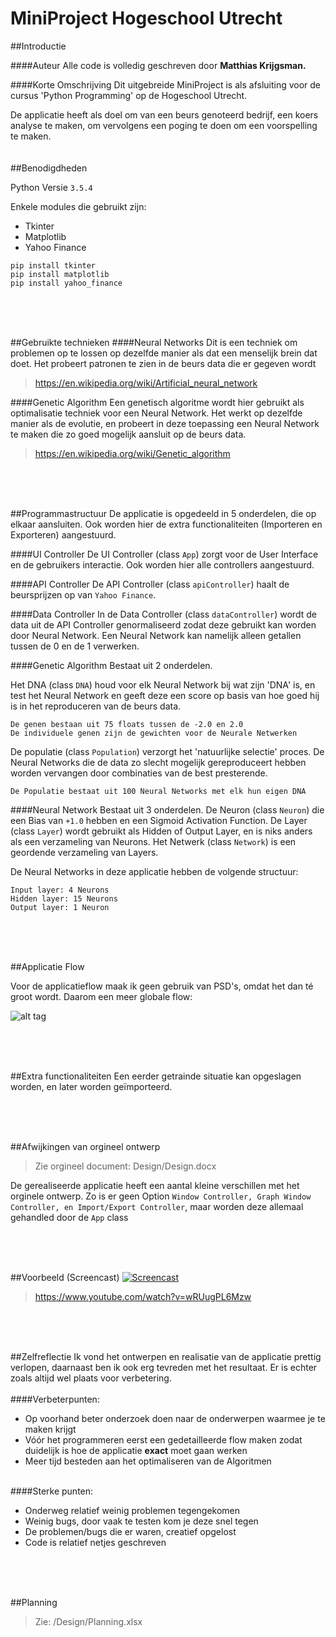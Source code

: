 # MiniProject Hogeschool Utrecht

##Introductie

####Auteur
Alle code is volledig geschreven door **Matthias Krijgsman.**

####Korte Omschrijving
Dit uitgebreide MiniProject is als afsluiting voor de cursus 'Python Programming' op de Hogeschool Utrecht.

De applicatie heeft als doel om van een beurs genoteerd bedrijf, een koers analyse te maken,
om vervolgens een poging te doen om een voorspelling te maken.
</br></br></br>
##Benodigdheden

Python Versie `3.5.4`

Enkele modules die gebruikt zijn:
- Tkinter
- Matplotlib
- Yahoo Finance


```
pip install tkinter
pip install matplotlib
pip install yahoo_finance
```
</br></br></br>

##Gebruikte technieken
####Neural Networks
Dit is een techniek om problemen op te lossen op dezelfde manier als dat een menselijk brein dat doet.
Het probeert patronen te zien in de beurs data die er gegeven wordt
> https://en.wikipedia.org/wiki/Artificial_neural_network

####Genetic Algorithm
Een genetisch algoritme wordt hier gebruikt als optimalisatie techniek voor een Neural Network.
Het werkt op dezelfde manier als de evolutie, en probeert in deze toepassing een Neural Network te maken
die zo goed mogelijk aansluit op de beurs data.
> https://en.wikipedia.org/wiki/Genetic_algorithm

</br></br></br>

##Programmastructuur
De applicatie is opgedeeld in 5 onderdelen, die op elkaar aansluiten. 
Ook worden hier de extra functionaliteiten (Importeren en Exporteren) aangestuurd.

####UI Controller
De UI Controller (class `App`) zorgt voor de User Interface en de gebruikers interactie.
Ook worden hier alle controllers aangestuurd.

####API Controller
De API Controller (class `apiController`) haalt de beursprijzen op van `Yahoo Finance`.

####Data Controller
In de Data Controller (class `dataController`) wordt de data uit de API Controller genormaliseerd zodat 
deze gebruikt kan worden door Neural Network.
Een Neural Network kan namelijk alleen getallen tussen de 0 en de 1 verwerken.

####Genetic Algorithm
Bestaat uit 2 onderdelen.

Het DNA (class `DNA`) houd voor elk Neural Network bij wat zijn 'DNA' is, en test het Neural Network en geeft 
deze een score op basis van hoe goed hij is in het reproduceren van de beurs data.
```
De genen bestaan uit 75 floats tussen de -2.0 en 2.0
De individuele genen zijn de gewichten voor de Neurale Netwerken
```

De populatie (class `Population`) verzorgt het 'natuurlijke selectie' proces. De Neural Networks die de data 
zo slecht mogelijk gereproduceert hebben worden vervangen door combinaties van de best presterende.
```
De Populatie bestaat uit 100 Neural Networks met elk hun eigen DNA
```

####Neural Network
Bestaat uit 3 onderdelen.
De Neuron (class `Neuron`) die een Bias van `+1.0` hebben en een Sigmoid Activation Function.
De Layer (class `Layer`) wordt gebruikt als Hidden of Output Layer, en is niks anders als een verzameling van Neurons.
Het Netwerk (class `Network`) is een geordende verzameling van Layers.

De Neural Networks in deze applicatie hebben de volgende structuur:
```
Input layer: 4 Neurons
Hidden layer: 15 Neurons
Output layer: 1 Neuron
```
</br></br></br>

##Applicatie Flow

Voor de applicatieflow maak ik geen gebruik van PSD's, omdat het dan té groot wordt.
Daarom een meer globale flow:

![alt tag](http://www.matthiaskrijgsman.nl/HUProject/MiniProjectDiagram.png)

</br></br></br>

##Extra functionaliteiten
Een eerder getrainde situatie kan opgeslagen worden, en later worden geïmporteerd.

</br></br></br>

##Afwijkingen van orgineel ontwerp

> Zie orgineel document: Design/Design.docx

De gerealiseerde applicatie heeft een aantal kleine verschillen met het orginele ontwerp.
Zo is er geen Option `Window Controller, Graph Window Controller, en Import/Export Controller`, maar worden deze 
allemaal gehandled door de `App` class

</br></br></br>

##Voorbeeld (Screencast)
[![Screencast](https://img.youtube.com/vi/wRUugPL6Mzw/0.jpg)](https://www.youtube.com/watch?v=wRUugPL6Mzw)
> https://www.youtube.com/watch?v=wRUugPL6Mzw

</br></br></br>

##Zelfreflectie
Ik vond het ontwerpen en realisatie van de applicatie prettig verlopen, daarnaast ben ik ook erg tevreden met het resultaat.
Er is echter zoals altijd wel plaats voor verbetering.
</br></br>
####Verbeterpunten:
- Op voorhand beter onderzoek doen naar de onderwerpen waarmee je te maken krijgt
- Vóór het programmeren eerst een gedetailleerde flow maken zodat duidelijk is hoe de applicatie **exact** moet gaan werken
- Meer tijd besteden aan het optimaliseren van de Algoritmen
</br></br>

####Sterke punten:
- Onderweg relatief weinig problemen tegengekomen
- Weinig bugs, door vaak te testen kom je deze snel tegen
- De problemen/bugs die er waren, creatief opgelost
- Code is relatief netjes geschreven

</br></br></br>

##Planning

> Zie: /Design/Planning.xlsx

